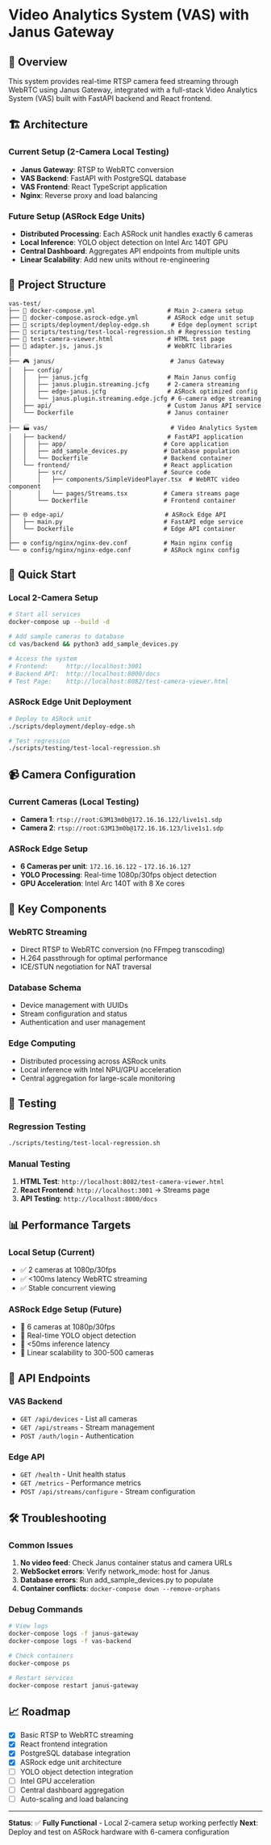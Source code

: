 # Video Analytics System (VAS) with Janus Gateway

## 🎯 **Overview**
This system provides real-time RTSP camera feed streaming through WebRTC using Janus Gateway, integrated with a full-stack Video Analytics System (VAS) built with FastAPI backend and React frontend.

## 🏗️ **Architecture**

### **Current Setup (2-Camera Local Testing)**
- **Janus Gateway**: RTSP to WebRTC conversion
- **VAS Backend**: FastAPI with PostgreSQL database
- **VAS Frontend**: React TypeScript application  
- **Nginx**: Reverse proxy and load balancing

### **Future Setup (ASRock Edge Units)**
- **Distributed Processing**: Each ASRock unit handles exactly 6 cameras
- **Local Inference**: YOLO object detection on Intel Arc 140T GPU
- **Central Dashboard**: Aggregates API endpoints from multiple units
- **Linear Scalability**: Add new units without re-engineering

## 📁 **Project Structure**

```
vas-test/
├── 🐳 docker-compose.yml                    # Main 2-camera setup
├── 🐳 docker-compose.asrock-edge.yml        # ASRock edge unit setup
├── 🚀 scripts/deployment/deploy-edge.sh      # Edge deployment script
├── 🧪 scripts/testing/test-local-regression.sh # Regression testing
├── 📄 test-camera-viewer.html               # HTML test page
├── 📄 adapter.js, janus.js                  # WebRTC libraries
│
├── 🎮 janus/                                # Janus Gateway
│   ├── config/
│   │   ├── janus.jcfg                      # Main Janus config
│   │   ├── janus.plugin.streaming.jcfg     # 2-camera streaming
│   │   ├── edge-janus.jcfg                 # ASRock optimized config  
│   │   └── janus.plugin.streaming.edge.jcfg # 6-camera edge streaming
│   ├── api/                                # Custom Janus API service
│   └── Dockerfile                          # Janus container
│
├── 🏭 vas/                                  # Video Analytics System
│   ├── backend/                            # FastAPI application
│   │   ├── app/                           # Core application
│   │   ├── add_sample_devices.py          # Database population
│   │   └── Dockerfile                     # Backend container
│   └── frontend/                          # React application
│       ├── src/                           # Source code
│       │   ├── components/SimpleVideoPlayer.tsx  # WebRTC video component
│       │   └── pages/Streams.tsx          # Camera streams page
│       └── Dockerfile                     # Frontend container
│
├── 🌐 edge-api/                            # ASRock Edge API
│   ├── main.py                            # FastAPI edge service
│   └── Dockerfile                         # Edge API container
│
├── ⚙️ config/nginx/nginx-dev.conf          # Main nginx config
└── ⚙️ config/nginx/nginx-edge.conf         # ASRock nginx config
```

## 🚀 **Quick Start**

### **Local 2-Camera Setup**
```bash
# Start all services
docker-compose up --build -d

# Add sample cameras to database
cd vas/backend && python3 add_sample_devices.py

# Access the system
# Frontend:     http://localhost:3001
# Backend API:  http://localhost:8000/docs
# Test Page:    http://localhost:8082/test-camera-viewer.html
```

### **ASRock Edge Unit Deployment**
```bash
# Deploy to ASRock unit
./scripts/deployment/deploy-edge.sh

# Test regression
./scripts/testing/test-local-regression.sh
```

## 📹 **Camera Configuration**

### **Current Cameras (Local Testing)**
- **Camera 1**: `rtsp://root:G3M13m0b@172.16.16.122/live1s1.sdp`
- **Camera 2**: `rtsp://root:G3M13m0b@172.16.16.123/live1s1.sdp`

### **ASRock Edge Setup**
- **6 Cameras per unit**: `172.16.16.122` - `172.16.16.127`
- **YOLO Processing**: Real-time 1080p/30fps object detection
- **GPU Acceleration**: Intel Arc 140T with 8 Xe cores

## 🔧 **Key Components**

### **WebRTC Streaming**
- Direct RTSP to WebRTC conversion (no FFmpeg transcoding)
- H.264 passthrough for optimal performance
- ICE/STUN negotiation for NAT traversal

### **Database Schema**
- Device management with UUIDs
- Stream configuration and status
- Authentication and user management

### **Edge Computing**
- Distributed processing across ASRock units
- Local inference with Intel NPU/GPU acceleration
- Central aggregation for large-scale monitoring

## 🧪 **Testing**

### **Regression Testing**
```bash
./scripts/testing/test-local-regression.sh
```

### **Manual Testing**
1. **HTML Test**: `http://localhost:8082/test-camera-viewer.html`
2. **React Frontend**: `http://localhost:3001` → Streams page
3. **API Testing**: `http://localhost:8000/docs`

## 📊 **Performance Targets**

### **Local Setup (Current)**
- ✅ 2 cameras at 1080p/30fps
- ✅ <100ms latency WebRTC streaming
- ✅ Stable concurrent viewing

### **ASRock Edge Setup (Future)**
- 🎯 6 cameras at 1080p/30fps
- 🎯 Real-time YOLO object detection
- 🎯 <50ms inference latency
- 🎯 Linear scalability to 300-500 cameras

## 🔗 **API Endpoints**

### **VAS Backend**
- `GET /api/devices` - List all cameras
- `GET /api/streams` - Stream management
- `POST /auth/login` - Authentication

### **Edge API**
- `GET /health` - Unit health status
- `GET /metrics` - Performance metrics
- `POST /api/streams/configure` - Stream configuration

## 🛠️ **Troubleshooting**

### **Common Issues**
1. **No video feed**: Check Janus container status and camera URLs
2. **WebSocket errors**: Verify network_mode: host for Janus
3. **Database errors**: Run add_sample_devices.py to populate
4. **Container conflicts**: `docker-compose down --remove-orphans`

### **Debug Commands**
```bash
# View logs
docker-compose logs -f janus-gateway
docker-compose logs -f vas-backend

# Check containers
docker-compose ps

# Restart services
docker-compose restart janus-gateway
```

## 📈 **Roadmap**

- [x] Basic RTSP to WebRTC streaming
- [x] React frontend integration
- [x] PostgreSQL database integration
- [x] ASRock edge unit architecture
- [ ] YOLO object detection integration
- [ ] Intel GPU acceleration
- [ ] Central dashboard aggregation
- [ ] Auto-scaling and load balancing

---

**Status**: ✅ **Fully Functional** - Local 2-camera setup working perfectly
**Next**: Deploy and test on ASRock hardware with 6-camera configuration
